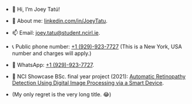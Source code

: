 - 👋 Hi, I’m Joey Tatú!
- 👀 About me: [linkedin.com/in/JoeyTatu](https://linkedin.com/in/JoeyTatu).
- 📫 Email: [joey.tatu@student.ncirl.ie](mailto:joey.tatu@student.ncirl.ie).
- 📞 Public phone number: [+1 (929)-923-7727](tel:+19299237727) (This is a New York, USA number and charges will apply.)
- 📱 WhatsApp: [+1 (929)-923-7727](https://wa.me/message/UNFNQDVZ2X4IB1).

- 📱 NCI Showcase BSc. final year project (2021): [Automatic Retinopathy Detection Using Digital Image Processing via a Smart Device](https://showcase.ncirl.ie/Details/automatic-retinopathy-detection-using-digital-image-processing-via-a-smart-device).
- (My only regret is the very long title. 😂)

<!---
JoeyTatu/JoeyTatu is a ✨ special ✨ repository because its `README.md` (this file) appears on your GitHub profile.
You can click the Preview link to take a look at your changes.
--->

